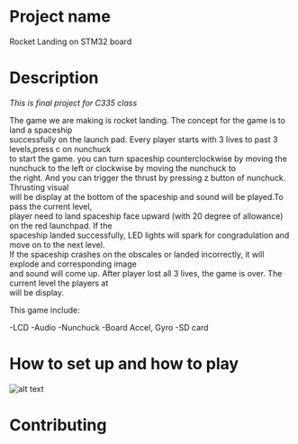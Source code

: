 # Project name
Rocket Landing on STM32 board 

# Description 
*This is final project for C335 class*

The game we are making is rocket landing. The concept for the game is to land a spaceship \
successfully on the launch pad. Every player starts with 3 lives to past 3 levels,press c on nunchuck \
to start the game. you can turn spaceship 
counterclockwise by moving the nunchuck to the left or clockwise by moving the nunchuck to \
the right. And you can trigger the thrust by pressing z button of nunchuck. Thrusting visual \
will be display at the bottom of the spaceship and sound will be played.To pass the current level, \
player need to land spaceship face upward (with 20 degree of allowance) on the red launchpad. If the \
spaceship landed successfully, LED lights will spark for congradulation and move on to the next level.\
If the spaceship crashes on the obscales or landed incorrectly, it will explode and corresponding image\
and sound will come up. After player lost all 3 lives, the game is over. The current level the players at \
will be display. 

This game include: 

-LCD
-Audio 
-Nunchuck 
-Board Accel, Gyro
-SD card

# How to set up and how to play
![alt text](https://raw.githubusercontent.com/aiyxudev/STM32-RocketLanding/branch/images/to/rocketlandingplaying.png)

# Contributing 



 
